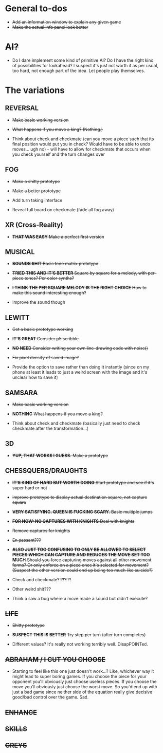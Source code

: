 # General to-dos

- ~~Add an information window to explain any given game~~
- ~~Make the actual info panel look better~~

# ~~AI?~~

- Do I dare implement some kind of primitive AI? Do I have the right kind of possibilities for lookahead? I suspect it's just not worth it as per usual, too hard, not enough part of the idea. Let people play themselves.

# The variations

## REVERSAL

- ~~Make basic working version~~
- ~~What happens if you move a king? (Nothing.)~~

- Think about check and checkmate (can you move a piece such that its final position would put you in check? Would have to be able to undo moves... ugh no) - will have to allow for checkmate that occurs when you check yourself and the turn changes over


## FOG

- ~~Make a shitty prototype~~
- ~~Make a better prototype~~

- Add turn taking interface
- Reveal full board on checkmate (fade all fog away)

## XR (Cross-Reality)

- ~~__THAT WAS EASY__ Make a perfect first version~~

## MUSICAL

- ~~__SOUNDS SHIT__ Basic tone matrix prototype~~
- ~~__TRIED THIS AND IT'S BETTER__ Square by square for a melody, with per-piece tones? Per color synths?~~
- ~~__I THINK THE PER SQUARE MELODY IS THE RIGHT CHOICE__ How to make this sound interesting enough?~~

- Improve the sound though

## LEWITT

- ~~Get a basic prototype working~~
- ~~__IT'S GREAT__ Consider p5.scribble~~
- ~~__NO NEED__ Consider writing your own line-drawing code with noise()~~
- ~~Fix pixel density of saved image?~~

- Provide the option to save rather than doing it instantly (since on my phone at least it leads to just a weird screen with the image and it's unclear how to save it)

## SAMSARA

- ~~Make basic working version~~
- ~~__NOTHING__ What happens if you move a king?~~

- Think about check and checkmate (basically just need to check checkmate after the transformation...)

## 3D

- ~~__YUP, THAT WORKS I GUESS.__ Make a prototype~~

## CHESSQUERS/DRAUGHTS

- ~~__IT'S KIND OF HARD BUT WORTH DOING__ Start prototype and see if it's super hard or not~~
- ~~Improve prototype to display actual destination square, not capture square~~
- ~~__VERY SATISFYING. QUEEN IS FUCKING SCARY.__ Basic multiple jumps~~
- ~~__FOR NOW: NO CAPTURES WITH KNIGHTS__ Deal with knights~~
- ~~Remove captures for knights~~
- ~~En passant???~~
- ~~__ALSO JUST TOO CONFUSING TO ONLY BE ALLOWED TO SELECT PIECES WHICH CAN CAPTURE AND REDUCES THE MOVE SET TOO MUCH__ Should you force capturing moves against all other movement forms? Or only enforce on a piece once it's selected for movement? (Suspect the other version could end up being too much like suicide?)~~

- Check and checkmate?!?!?!?!
- Other weird shit???
- Think a saw a bug where a move made a sound but didn't execute?

## ~~LIFE~~

- ~~Shitty prototype~~
- ~~__SUSPECT THIS IS BETTER__ Try step per turn (after turn completes)~~

- Different values? It's really not working terribly well. DisapPOINTed.

## ~~ABRAHAM / I CUT YOU CHOOSE~~

- Starting to feel like this one just doesn't work...? Like, whichever way it might lead to super boring games. If you choose the piece for your opponent you'll obviously just choose useless pieces. If you choose the move you'll obviously just choose the worst move. So you'd end up with just a bad game since neither side of the equation really give decisive good/bad control over the game. Sad.

## ~~ENHANCE~~

## ~~SKILLS~~

## ~~GREYS~~
